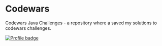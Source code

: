 # Codewars
Codewars Java Challenges -  a repository where a saved my solutions to codewars challenges.

[![Profile badge](https://www.codewars.com/users/Roomka/badges/large)](https://www.codewars.com/users/hugmanrique)
